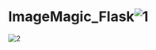 # ImageMagic_Flask![1](https://user-images.githubusercontent.com/115207857/235633815-64eafc27-bc7d-4c68-a24c-8cb2b3459bd8.jpg)
![2](https://user-images.githubusercontent.com/115207857/235633821-9efc7d0b-7857-4f30-bb2a-b8696a74ff58.jpg)
